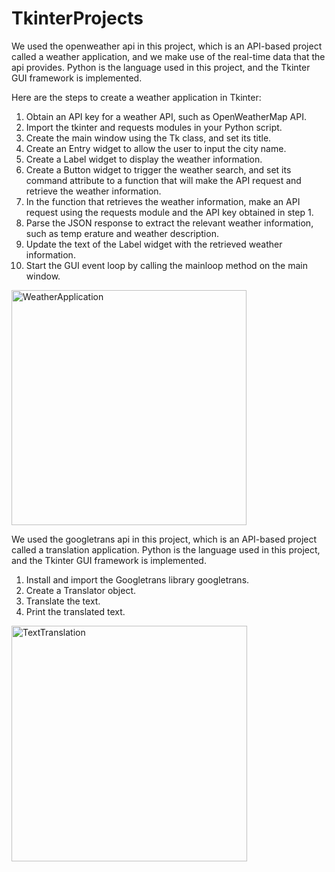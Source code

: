 # TkinterProjects
We used the openweather api in this project, which is an API-based project called a weather application, and we make use of the real-time data that the api provides. Python is the language used in this project, and the Tkinter GUI framework is implemented.

Here are the steps to create a weather application in Tkinter:
1) Obtain an API key for a weather API, such as OpenWeatherMap API.
2) Import the tkinter and requests modules in your Python script.
3) Create the main window using the Tk class, and set its title.
4) Create an Entry widget to allow the user to input the city name.
5) Create a Label widget to display the weather information.
6) Create a Button widget to trigger the weather search, and set its command attribute to a function that will make the API request and retrieve the weather information.
7) In the function that retrieves the weather information, make an API request using the requests module and the API key obtained in step 1.
8) Parse the JSON response to extract the relevant weather information, such as temp
erature and weather description.
9) Update the text of the Label widget with the retrieved weather information.
10) Start the GUI event loop by calling the mainloop method on the main window.

<img width="376" alt="WeatherApplication" src="https://user-images.githubusercontent.com/67742127/216394160-c272ecc8-e8d7-4857-9c71-f44a50448fc4.png">


We used the googletrans api in this project, which is an API-based project called a translation application. Python is the language used in this project, and the Tkinter GUI framework is implemented.
1) Install and import the Googletrans library googletrans.
2) Create a Translator object.
3) Translate the text.
4) Print the translated text.

<img width="377" alt="TextTranslation" src="https://user-images.githubusercontent.com/67742127/216409937-99a14b00-f00b-4ef9-ac18-58321d5de047.png">
